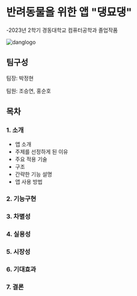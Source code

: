 # 반려동물을 위한 앱 "댕묘댕"
-2023년 2학기 경동대학교 컴퓨터공학과 졸업작품

![danglogo](https://github.com/1924023/parkjeonghyun/assets/143380674/55836122-52db-4050-8de5-36ad02a8a909)

## 팀구성
팀장: 박정현


팀원: 조승연, 홍순호

## 목차
### 1. 소개
* 앱 소개
* 주제를 선정하게 된 이유
* 주요 적용 기술
* 구조
* 간략한 기능 설명
* 앱 사용 방법
### 2. 기능구현
### 3. 차별성
### 4. 실용성
### 5. 시장성
### 6. 기대효과
### 7. 결론

